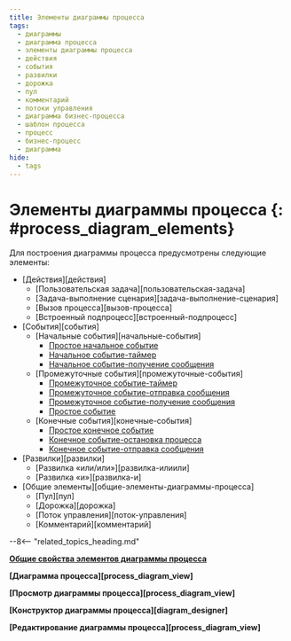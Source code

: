 ```yaml
---
title: Элементы диаграммы процесса
tags:
  - диаграммы
  - диаграмма процесса
  - элементы диаграммы процесса
  - действия
  - события
  - развилки
  - дорожка
  - пул
  - комментарий
  - потоки управления
  - диаграмма бизнес-процесса
  - шаблон процесса
  - процесс
  - бизнес-процесс
  - диаграмма
hide:
  - tags
---
```


# Элементы диаграммы процесса {: #process_diagram_elements}

Для построения диаграммы процесса предусмотрены следующие элементы:

* [Действия][действия]
    * [Пользовательская задача][пользовательская-задача]
    * [Задача-выполнение сценария][задача-выполнение-сценария]
    * [Вызов процесса][вызов-процесса]
    * [Встроенный подпроцесс][встроенный-подпроцесс]
* [События][события]
    * [Начальные события][начальные-события]
        * [Простое начальное событие](none_start_event.md)
        * [Начальное событие-таймер](timer_start_event.md)
        * [Начальное событие-получение сообщения](receive_message_start_event.md)
    * [Промежуточные события][промежуточные-события]
        * [Промежуточное событие-таймер](timer_intermediate_event.md)
        * [Промежуточное событие-отправка сообщения](send_message_intermediate_event.md)
        * [Промежуточное событие-получение сообщения](receive_message_intermediate_event.md)
        * [Простое событие](none_intermediate_event.md)
    * [Конечные события][конечные-события]
        * [Простое конечное событие](none_end_event.md)
        * [Конечное событие-остановка процесса](stop_process_end_event.md)
        * [Конечное событие-отправка сообщения](send_message_end_event.md)
* [Развилки][развилки]
    * [Развилка «или/или»][развилка-илиили]
    * [Развилка «и»][развилка-и]
* [Общие элементы][общие-элементы-диаграммы-процесса]
    * [Пул][пул]
    * [Дорожка][дорожка]
    * [Поток управления][поток-управления]
    * [Комментарий][комментарий]

--8<-- "related_topics_heading.md"

**[Общие свойства элементов диаграммы процесса](process_diagram_element_common_properties.md)**

**[Диаграмма процесса][process_diagram_view]**

**[Просмотр диаграммы процесса][process_diagram_view]**

**[Конструктор диаграммы процесса][diagram_designer]**

**[Редактирование диаграммы процесса][process_diagram_view]**
